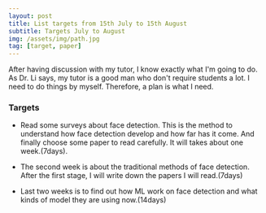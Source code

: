 ```yaml
---
layout: post
title: List targets from 15th July to 15th August
subtitle: Targets July to August
img: /assets/img/path.jpg
tag: [target, paper]
---
```


After having discussion with my tutor, I know exactly what I'm going to do. As Dr. Li says, my tutor is a good man who don't require students a lot. I need to do things by myself. Therefore, a plan is what I need.

### Targets

- Read some surveys about face detection. This is the method to understand how face detection develop and how far has it come. And finally choose some paper to read carefully.  It will takes about one week.(7days).

- The second week is about the traditional methods of face detection. After the first stage, I will write down the papers I will read.(7days)
- Last two weeks is to find out how ML work on face detection and what kinds of model they are using now.(14days)

